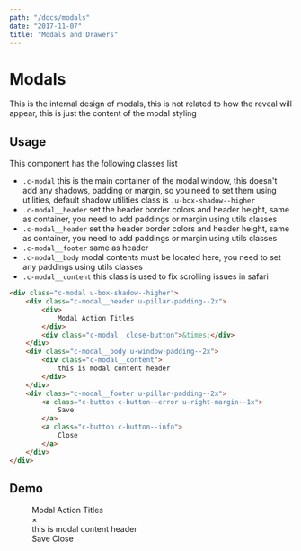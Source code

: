 ```yaml
---
path: "/docs/modals"
date: "2017-11-07"
title: "Modals and Drawers"
---
```


# Modals
This is the internal design of modals, this is not related to how the reveal will appear,
this is just the content of the modal styling

## Usage
This component has the following classes list
  * `.c-modal` this is the main container of the modal window, this doesn't
  add any shadows, padding or margin, so you need to set them using utilities,
  default shadow utilities class is `.u-box-shadow--higher`
  * `.c-modal__header` set the header border colors and header height, same as
  container, you need to add paddings or margin using utils classes
  * `.c-modal__header` set the header border colors and header height, same as
  container, you need to add paddings or margin using utils classes
  * `.c-modal__footer` same as header
  * `.c-modal__body` modal contents must be located here, you need to set any
  paddings using utils classes
  * `.c-modal__content` this class is used to fix scrolling issues in safari

```html
<div class="c-modal u-box-shadow--higher">
    <div class="c-modal__header u-pillar-padding--2x">
        <div>
            Modal Action Titles
        </div>
        <div class="c-modal__close-button">&times;</div>
    </div>
    <div class="c-modal__body u-window-padding--2x">
        <div class="c-modal__content">
            this is modal content header
        </div>
    </div>
    <div class="c-modal__footer u-pillar-padding--2x">
        <a class="c-button c-button--error u-right-margin--1x">
            Save
        </a>
        <a class="c-button c-button--info">
            Close
        </a>
    </div>
</div>
```

## Demo
<div style="padding: 0 40px;">
  <div class="c-modal u-box-shadow--higher">
      <div class="c-modal__header u-pillar-padding--2x">
          <div>
              Modal Action Titles
          </div>
          <div class="c-modal__close-button">&times;</div>
      </div>
      <div class="c-modal__body u-window-padding--2x">
          <div class="c-modal__content">
              this is modal content header
          </div>
      </div>
      <div class="c-modal__footer u-pillar-padding--2x">
          <a class="c-button c-button--error u-right-margin--1x">
              Save
          </a>
          <a class="c-button c-button--info">
              Close
          </a>
      </div>
  </div>
</div>  
